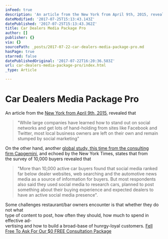 ```yaml
---
inFeed: true
description: 'An article from the New York from April 9th, 2015, revealed that'
dateModified: '2017-07-25T15:13:43.143Z'
datePublished: '2017-07-25T15:13:43.362Z'
title: Car Dealers Media Package Pro
author: []
publisher: {}
via: {}
sourcePath: _posts/2017-07-22-car-dealers-media-package-pro.md
hasPage: true
starred: false
datePublishedOriginal: '2017-07-22T16:20:36.583Z'
url: car-dealers-media-package-pro/index.html
_type: Article

---
```

# **Car Dealers Media Package Pro**

An article from the [New York from April 9th, 2015][0], revealed that

> "While large companies have learned how to stand out on social networks and get lots of hand-holding from sites like Facebook and Twitter, most local business owners are left on their own and remain stumped by social marketing"

On the other hand, another [global study, this time from the consulting  
firm Capgemini][1], and echoed by the New York Times, states that from   
the survey of 10,000 buyers revealed that

> "More than 10,000 active car buyers found that social media ranked far below dealer websites, web searching and the automotive news media as a source of information for buyers. But most respondents also said they used social media to research cars, planned to post something about their buying experience and expected dealers to have an active social media presence".

Some challenges restaurant/bar owners encounter is that whether they do not what  
type of content to post, how often they should, how much to spend in effective ad-  
vertising and how to build a broad-base of hunrgy-loyal customers.
[Fell Free To Ask For Our $0 FREE Consultation Package][2]

[0]: https://www.nytimes.com/2015/04/10/automobiles/the-gap-between-auto-dealers-and-social-media.html?mcubz=0 "The Gap Between Auto Dealers and Social Media"
[1]: https://www.capgemini.com/cars-online-2014 "Cars Online 2014 Generation Connnected"
[2]: http://socialmediaclientspro.com/